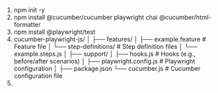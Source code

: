 1. npm init -y
2. npm install @cucumber/cucumber playwright chai @cucumber/html-formatter
3. npm install @playwright/test
4. cucumber-playwright-js/
│
├── features/
│   ├── example.feature        # Feature file
│   └── step-definitions/      # Step definition files
│       └── example.steps.js
│
├── support/
│   ├── hooks.js               # Hooks (e.g., before/after scenarios)
│   ├── playwright.config.js   # Playwright configuration
│
├── package.json
└── cucumber.js                # Cucumber configuration file
5.

